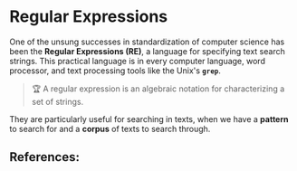 # Regular Expressions

One of the unsung successes in standardization of computer science has been the
**Regular Expressions (RE)**, a language for specifying text search strings.
This practical language is in every computer language, word processor, and 
text processing tools like the Unix's **`grep`**. 

> :trophy: A regular expression is an algebraic notation for characterizing a set of strings.

They are particularly useful for searching in texts, when we have a **pattern** to search for
and a **corpus** of texts to search through. 





## References:
[^1]: "Speech & Language Processing" by Jurafsky et al.; 2021
